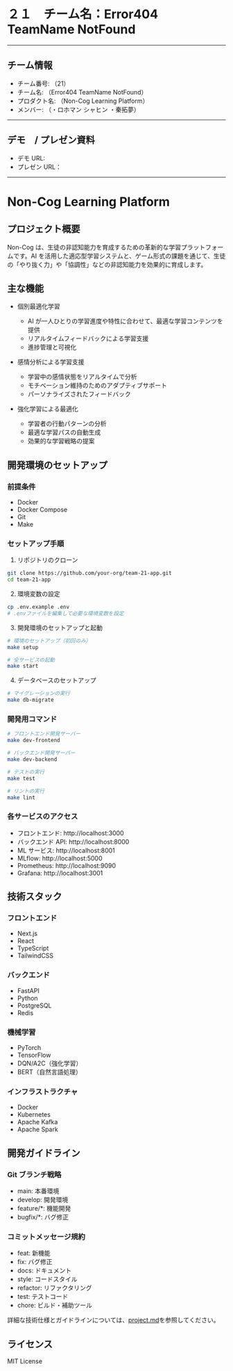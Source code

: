 # ２１　チーム名：Error404 TeamName NotFound

---

## チーム情報

- チーム番号: （21）
- チーム名: （Error404 TeamName NotFound）
- プロダクト名: （Non-Cog Learning Platform）
- メンバー: （・ロホマン シャヒン ・秦拓夢）

---

## デモ　/ プレゼン資料

- デモ URL:
- プレゼン URL：

---

# Non-Cog Learning Platform

## プロジェクト概要

Non-Cog は、生徒の非認知能力を育成するための革新的な学習プラットフォームです。AI を活用した適応型学習システムと、ゲーム形式の課題を通じて、生徒の「やり抜く力」や「協調性」などの非認知能力を効果的に育成します。

## 主な機能

- 個別最適化学習

  - AI が一人ひとりの学習進度や特性に合わせて、最適な学習コンテンツを提供
  - リアルタイムフィードバックによる学習支援
  - 進捗管理と可視化

- 感情分析による学習支援

  - 学習中の感情状態をリアルタイムで分析
  - モチベーション維持のためのアダプティブサポート
  - パーソナライズされたフィードバック

- 強化学習による最適化
  - 学習者の行動パターンの分析
  - 最適な学習パスの自動生成
  - 効果的な学習戦略の提案

## 開発環境のセットアップ

### 前提条件

- Docker
- Docker Compose
- Git
- Make

### セットアップ手順

1. リポジトリのクローン

```bash
git clone https://github.com/your-org/team-21-app.git
cd team-21-app
```

2. 環境変数の設定

```bash
cp .env.example .env
# .envファイルを編集して必要な環境変数を設定
```

3. 開発環境のセットアップと起動

```bash
# 環境のセットアップ（初回のみ）
make setup

# 全サービスの起動
make start
```

4. データベースのセットアップ

```bash
# マイグレーションの実行
make db-migrate
```

### 開発用コマンド

```bash
# フロントエンド開発サーバー
make dev-frontend

# バックエンド開発サーバー
make dev-backend

# テストの実行
make test

# リントの実行
make lint
```

### 各サービスのアクセス

- フロントエンド: http://localhost:3000
- バックエンド API: http://localhost:8000
- ML サービス: http://localhost:8001
- MLflow: http://localhost:5000
- Prometheus: http://localhost:9090
- Grafana: http://localhost:3001

## 技術スタック

### フロントエンド

- Next.js
- React
- TypeScript
- TailwindCSS

### バックエンド

- FastAPI
- Python
- PostgreSQL
- Redis

### 機械学習

- PyTorch
- TensorFlow
- DQN/A2C（強化学習）
- BERT（自然言語処理）

### インフラストラクチャ

- Docker
- Kubernetes
- Apache Kafka
- Apache Spark

## 開発ガイドライン

### Git ブランチ戦略

- main: 本番環境
- develop: 開発環境
- feature/\*: 機能開発
- bugfix/\*: バグ修正

### コミットメッセージ規約

- feat: 新機能
- fix: バグ修正
- docs: ドキュメント
- style: コードスタイル
- refactor: リファクタリング
- test: テストコード
- chore: ビルド・補助ツール

詳細な技術仕様とガイドラインについては、[project.md](./project.md)を参照してください。

## ライセンス

MIT License
